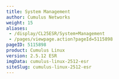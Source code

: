 ```yaml
---
title: System Management
author: Cumulus Networks
weight: 15
aliases:
 - /display/CL25ESR/System+Management
 - /pages/viewpage.action?pageId=5115898
pageID: 5115898
product: Cumulus Linux
version: 2.5.12 ESR
imgData: cumulus-linux-2512-esr
siteSlug: cumulus-linux-2512-esr
---
```


